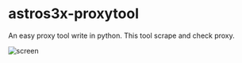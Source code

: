 # astros3x-proxytool
An easy proxy tool write in python. This tool scrape and check proxy.

![screen](https://user-images.githubusercontent.com/87500882/209534858-5e5a8d9b-9f4f-405c-866d-0d09df4d5128.png)
